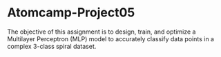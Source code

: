 # Atomcamp-Project05
The objective of this assignment is to design, train, and optimize a Multilayer Perceptron (MLP) model to accurately classify data points in a complex 3-class spiral dataset.
